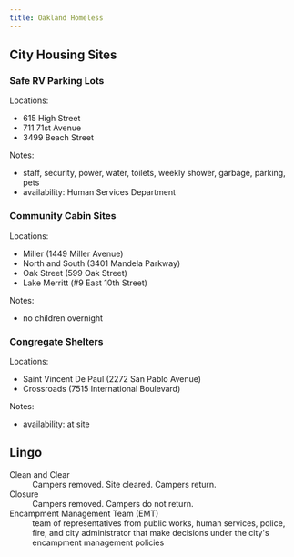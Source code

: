 ```yaml
---
title: Oakland Homeless
---
```


## City Housing Sites

### Safe RV Parking Lots
Locations:
- 615 High Street
- 711 71st Avenue
- 3499 Beach Street

Notes:
- staff, security, power, water, toilets, weekly shower, garbage, parking, pets
- availability: Human Services Department

### Community Cabin Sites
Locations:
- Miller (1449 Miller Avenue)
- North and South (3401 Mandela Parkway)
- Oak Street (599 Oak Street)
- Lake Merritt (#9 East 10th Street)

Notes:
- no children overnight

### Congregate Shelters
Locations:
- Saint Vincent De Paul (2272 San Pablo Avenue)
- Crossroads (7515 International Boulevard)

Notes:
- availability: at site

## Lingo

<dl>
<dt>Clean and Clear</dt><dd>Campers removed. Site cleared. Campers return.</dd>
<dt>Closure</dt><dd>Campers removed. Campers do not return.</dd>
<dt>Encampment Management Team (EMT)</dt><dd markdown="1">team of representatives from public works, human services, police, fire, and city administrator that make decisions under the city's encampment management policies</dd>
</dt>
